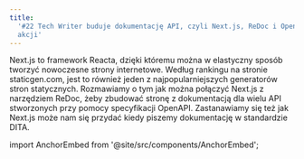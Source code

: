 ```yaml
---
title:
  '#22 Tech Writer buduje dokumentację API, czyli Next.js, ReDoc i OpenAPI w
  akcji'
---
```


Next.js to framework Reacta, dzięki któremu można w elastyczny sposób tworzyć
nowoczesne strony internetowe. Według rankingu na stronie staticgen.com, jest to
również jeden z najpopularniejszych generatorów stron statycznych. Rozmawiamy o
tym jak można połączyć Next.js z narzędziem ReDoc, żeby zbudować stronę z
dokumentacją dla wielu API stworzonych przy pomocy specyfikacji OpenAPI.
Zastanawiamy się też jak Next.js może nam się przydać kiedy piszemy dokumentację
w standardzie DITA.

import AnchorEmbed from '@site/src/components/AnchorEmbed';

<AnchorEmbed episodeId="22-Tech-Writer-buduje-dokumentacj-API--czyli-Next-js--ReDoc-i-OpenAPI-w-akcji-el3gk9" />
